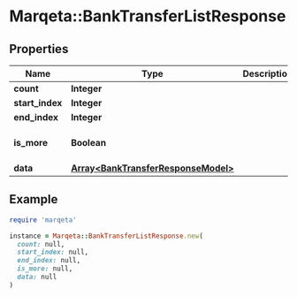 # Marqeta::BankTransferListResponse

## Properties

| Name | Type | Description | Notes |
| ---- | ---- | ----------- | ----- |
| **count** | **Integer** |  | [optional] |
| **start_index** | **Integer** |  | [optional] |
| **end_index** | **Integer** |  | [optional] |
| **is_more** | **Boolean** |  | [optional][default to false] |
| **data** | [**Array&lt;BankTransferResponseModel&gt;**](BankTransferResponseModel.md) |  | [optional] |

## Example

```ruby
require 'marqeta'

instance = Marqeta::BankTransferListResponse.new(
  count: null,
  start_index: null,
  end_index: null,
  is_more: null,
  data: null
)
```

